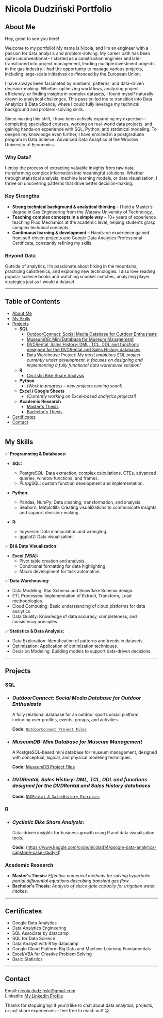 # Nicola Dudziński Portfolio

## About Me
Hey, great to see you here!

Welcome to my portfolio! My name is Nicola, and I’m an engineer with a passion for data analysis and problem-solving. My career path has been quite unconventional – I started as a construction engineer and later transitioned into project management, leading multiple investment projects in the gas industry. I had the opportunity to manage various projects, including large-scale initiatives co-financed by the European Union.

I have always been fascinated by numbers, patterns, and data-driven decision-making. Whether optimizing workflows, analyzing project efficiency, or finding insights in complex datasets, I found myself naturally drawn to analytical challenges. This passion led me to transition into Data Analytics & Data Science, where I could fully leverage my technical background and problem-solving skills.

Since making this shift, I have been actively expanding my expertise—completing specialized courses, working on real-world data projects, and gaining hands-on experience with SQL, Python, and statistical modeling. To deepen my knowledge even further, I have enrolled in a postgraduate program in Data Science: Advanced Data Analytics at the Wrocław University of Economics.

### Why Data?

I enjoy the process of extracting valuable insights from raw data, transforming complex information into meaningful solutions. Whether through statistical analysis, machine learning models, or data visualization, I thrive on uncovering patterns that drive better decision-making.

### Key Strengths

- **Strong technical background & analytical thinking** – I hold a Master’s degree in Gas Engineering from the Warsaw University of Technology.
- **Teaching complex concepts in a simple way** – 10+ years of experience teaching Fluid Mechanics at the academic level, helping students grasp complex technical concepts.
- **Continuous learning & development** – Hands-on experience gained from self-driven projects and Google Data Analytics Professional Certificate, constantly refining my skills.

### Beyond Data

Outside of analytics, I’m passionate about hiking in the mountains, practicing calisthenics, and exploring new technologies. I also love reading popular science books and watching snooker matches, analyzing player strategies just as I would a dataset.

---

## Table of Contents

- [About Me](#about-me)
- [My Skills](#my-skills)
- [Projects](#projects)
  - **SQL**
    - [OutdoorConnect: Social Media Database for Outdoor Enthusiasts](#outdoorconnect-social-media-database-for-outdoor-enthusiasts)
    - [MuseumDB: Mini Database for Museum Management](#museumdb-mini-database-for-museum-management)
    - [DVDRental, Sales History: DML, TCL, DDL and functions designed for the DVDRental and Sales History databases](#dvdrental-sales-history-dml-tcl-ddl-and-functions-designed-for-the-dvdrental-and-sales-history-databases)
    - Data Warehouse Project:
      *My most ambitious SQL project currently under development. It focuses on designing and implementing a fully functional data warehouse solution!*
  - **R**
    - [Cyclistic Bike Share Analysis](#cyclistic-bike-share-analysis)
  - **Python**
    - *(Work in progress – new projects coming soon!)*
  - **Excel / Google Sheets**
    - *(Currently working on Excel-based analytics projects!)*
  - **Academic Research**
    - [Master's Thesis](#masters-thesis)
    - [Bachelor's Thesis](#bachelors-thesis)
- [Certificates](#certificates)
- [Contact](#contact)


---
## My Skills

✅ **Programming & Databases:**

*   **SQL:**
    *   PostgreSQL: Data extraction, complex calculations, CTEs, advanced queries, window functions, and frames.
    *   PL/pgSQL: custom function development and implementation.

*   **Python:**
    *   Pandas, NumPy: Data cleaning, transformation, and analysis.
    *   Seaborn, Matplotlib: Creating visualizations to communicate insights and support decision-making.

*   **R:**
    *   tidyverse: Data manipulation and wrangling.
    *   ggplot2: Data visualization.

✅ **BI & Data Visualization:**

*   **Excel (VBA):**
    *   Pivot table creation and analysis.
    *   Conditional formatting for data highlighting.
    *   Macro development for task automation.

✅ **Data Warehousing:**
* Data Modeling: Star Schema and Snowflake Schema design.
* ETL Processes: Implementation of Extract, Transform, Load methodologies.
* Cloud Computing: Basic understanding of cloud platforms for data analytics.
* Data Quality: Knowledge of data accuracy, completeness, and consistency principles.

✅ **Statistics & Data Analysis:**
* Data Exploration: Identification of patterns and trends in datasets.
* Optimization: Application of optimization techniques.
* Decision Modeling: Building models to support data-driven decisions.

---

## Projects

### **SQL**

  - ### *OutdoorConnect: Social Media Database for Outdoor Enthusiasts*

    A fully relational database for an outdoor sports social platform, including user profiles, events, groups, and activities.

    **Code:** [`OutdoorConnect Project Files`](https://github.com/nico14-d/Portfolio/tree/main/Projects/SQL/OutdoorConnectDB)

  - ### *MuseumDB: Mini Database for Museum Management*
    A PostgreSQL-based mini database for museum management, designed with conceptual, logical, and physical modeling techniques.
    
    **Code:** <a href="https://github.com/nico14-d/Portfolio/tree/main/Projects/SQL/MuseumDB" target="_blank">MuseumDB Project Files </a>

  - ### *DVDRental, Sales History: DML, TCL, DDL and functions designed for the DVDRental and Sales History databases*

    **Code:** [`DVDRental & SalesHistory Exercises`](https://github.com/nico14-d/Portfolio/tree/main/Projects/SQL/DVDRental%2C%20SalesHistory)


### **R**
  - ### *Cyclistic Bike Share Analysis:*

    Data-driven insights for business growth using R and data visualization tools.

    **Code:** (https://www.kaggle.com/code/nicolad14/google-data-analytics-capstone-case-study-1)


### **Academic Research**
- **Master's Thesis:** *Effective numerical methods for solving hyperbolic partial differential equations describing transient gas flow.*
- **Bachelor's Thesis:** *Analysis of sluice gate capacity for irrigation water intakes.*

---

## Certificates

- Google Data Analytics
- Data Analytics Engineering
- SQL Associate by datacamp
- SQL for Data Science
- Data Analyst with R by datacamp
- Google Cloud Platform Big Data and Machine Learning Fundamentals
- Excel/VBA for Creative Problem Solving
- Basic Statistics


---

## Contact

Email: nicola.dudzinski@gmail.com  
LinkedIn: [My LinkedIn Profile](https://www.linkedin.com/in/nicola-dudzinski/)  

Thanks for stopping by! If you'd like to chat about data analytics, projects, or just share experiences – feel free to reach out! 😊
